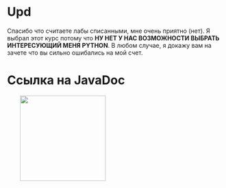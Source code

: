 <h1>Upd</h1>
Спасибо что считаете лабы списанными, мне очень приятно (нет). 
Я выбрал этот курс потому что <b>НУ НЕТ У НАС ВОЗМОЖНОСТИ ВЫБРАТЬ ИНТЕРЕСУЮЩИЙ МЕНЯ PYTHON</b>. 
В любом случае, я докажу вам на зачете что вы сильно ошибались на мой счет.
<h1>Ссылка на JavaDoc</h1>
<a href="https://torgovatel.github.io/Java2022/">
  <img src="https://stepfor.top/wp-content/uploads/2014/11/pressme.gif" style="width: 200px; height: auto; margin-left: 30px">
</a>
